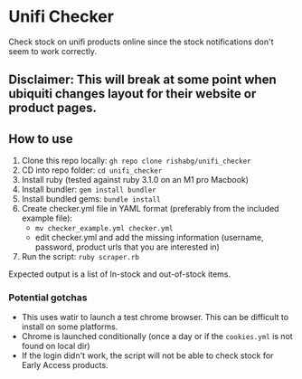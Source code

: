 # Unifi Checker
Check stock on unifi products online since the stock notifications don't seem to work correctly.

## Disclaimer: This will break at some point when ubiquiti changes layout for their website or product pages.

## How to use

1. Clone this repo locally: ```gh repo clone rishabg/unifi_checker```
2. CD into repo folder: ```cd unifi_checker```
3. Install ruby (tested against ruby 3.1.0 on an M1 pro Macbook)
4. Install bundler: ```gem install bundler```
5. Install bundled gems: ```bundle install```
6. Create checker.yml file in YAML format (preferably from the included example file):
      * ```mv checker_example.yml checker.yml```
      * edit checker.yml and add the missing information (username, password, product urls that you are interested in)
8. Run the script: ```ruby scraper.rb```

Expected output is a list of In-stock and out-of-stock items.

### Potential gotchas
- This uses watir to launch a test chrome browser. This can be difficult to install on some platforms.
- Chrome is launched conditionally (once a day or if the ```cookies.yml``` is not found on local dir)
- If the login didn't work, the script will not be able to check stock for Early Access products.
